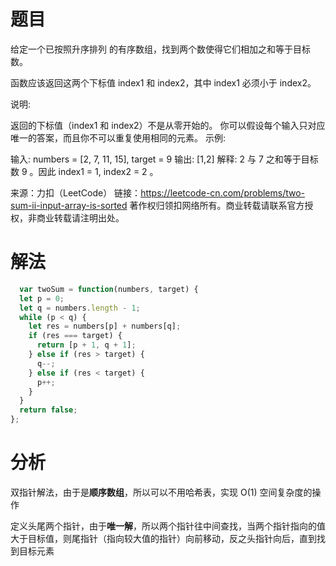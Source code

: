 
# 题目

给定一个已按照升序排列 的有序数组，找到两个数使得它们相加之和等于目标数。

函数应该返回这两个下标值 index1 和 index2，其中 index1 必须小于 index2。

说明:

返回的下标值（index1 和 index2）不是从零开始的。
你可以假设每个输入只对应唯一的答案，而且你不可以重复使用相同的元素。
示例:

输入: numbers = [2, 7, 11, 15], target = 9
输出: [1,2]
解释: 2 与 7 之和等于目标数 9 。因此 index1 = 1, index2 = 2 。

来源：力扣（LeetCode）
链接：https://leetcode-cn.com/problems/two-sum-ii-input-array-is-sorted
著作权归领扣网络所有。商业转载请联系官方授权，非商业转载请注明出处。

# 解法

```javascript
  var twoSum = function(numbers, target) {
  let p = 0;
  let q = numbers.length - 1;
  while (p < q) {
    let res = numbers[p] + numbers[q];
    if (res === target) {
      return [p + 1, q + 1];
    } else if (res > target) {
      q--;
    } else if (res < target) {
      p++;
    }
  }
  return false;
};
```

# 分析

双指针解法，由于是**顺序数组**，所以可以不用哈希表，实现 O(1) 空间复杂度的操作

定义头尾两个指针，由于**唯一解**，所以两个指针往中间查找，当两个指针指向的值大于目标值，则尾指针（指向较大值的指针）向前移动，反之头指针向后，直到找到目标元素

